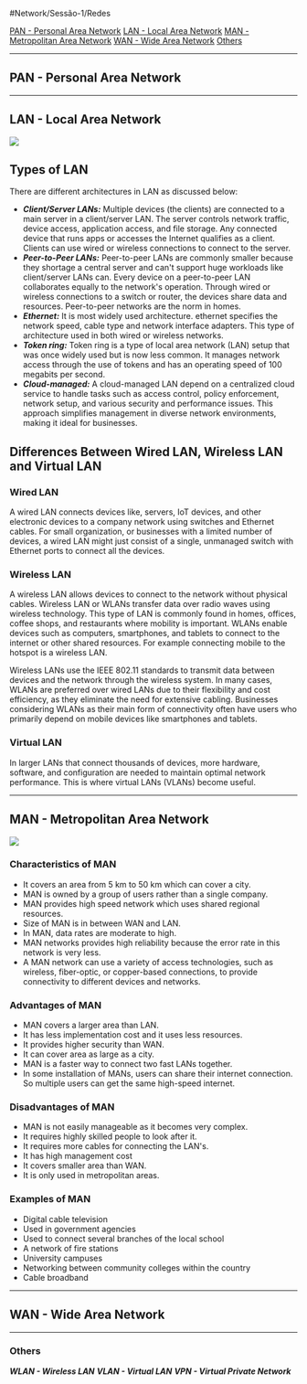 #Network/Sessão-1/Redes

[PAN - Personal Area Network](#PAN%20-%20Personal%20Area%20Network)
[LAN - Local Area Network](#LAN%20-%20Local%20Area%20Network)
[MAN - Metropolitan Area Network](#MAN%20-%20Metropolitan%20Area%20Network)
[WAN - Wide Area Network](#WAN%20-%20Wide%20Area%20Network)
[Others](#Others)



---
## PAN - Personal Area Network



---

## LAN - Local Area Network

![](Imagens/LAN.png)

## Types of LAN

There are different architectures in LAN as discussed below:

- ***Client/Server LANs:*** Multiple devices (the clients) are connected to a main server in a client/server LAN. The server controls network traffic, device access, application access, and file storage. Any connected device that runs apps or accesses the Internet qualifies as a client. Clients can use wired or wireless connections to connect to the server.
- ***Peer-to-Peer LANs:*** Peer-to-peer LANs are commonly smaller because they shortage a central server and can't support huge workloads like client/server LANs can. Every device on a peer-to-peer LAN collaborates equally to the network's operation. Through wired or wireless connections to a switch or router, the devices share data and resources. Peer-to-peer networks are the norm in homes.
- ***Ethernet:*** It is most widely used architecture. ethernet specifies the network speed, cable type and network interface adapters. This type of architecture used in both wired or wireless networks.
- ***Token ring:*** Token ring is a type of local area network (LAN) setup that was once widely used but is now less common. It manages network access through the use of tokens and has an operating speed of 100 megabits per second.
- ***Cloud-managed:*** A cloud-managed LAN depend on a centralized cloud service to handle tasks such as access control, policy enforcement, network setup, and various security and performance issues. This approach simplifies management in diverse network environments, making it ideal for businesses.

## Differences Between Wired LAN, Wireless LAN and Virtual LAN

### Wired LAN

A wired LAN connects devices like, servers, IoT devices, and other electronic devices to a company network using switches and Ethernet cables. For small organization, or businesses with a limited number of devices, a wired LAN might just consist of a single, unmanaged switch with Ethernet ports to connect all the devices.

### Wireless LAN

A wireless LAN allows devices to connect to the network without physical cables. Wireless LAN or WLANs transfer data over radio waves using wireless technology. This type of LAN is commonly found in homes, offices, coffee shops, and restaurants where mobility is important. WLANs enable devices such as computers, smartphones, and tablets to connect to the internet or other shared resources. For example connecting mobile to the hotspot is a wireless LAN.

Wireless LANs use the IEEE 802.11 standards to transmit data between devices and the network through the wireless system. In many cases, WLANs are preferred over wired LANs due to their flexibility and cost efficiency, as they eliminate the need for extensive cabling. Businesses considering WLANs as their main form of connectivity often have users who primarily depend on mobile devices like smartphones and tablets.

### Virtual LAN

In larger LANs that connect thousands of devices, more hardware, software, and configuration are needed to maintain optimal network performance. This is where virtual LANs (VLANs) become useful.

---

## MAN - Metropolitan Area Network

![](Imagens/MAN.png)

### Characteristics of MAN

- It covers an area from 5 km to 50 km which can cover a city.
- MAN is owned by a group of users rather than a single company.
- MAN provides high speed network which uses shared regional resources.
- Size of MAN is in between WAN and LAN.
- In MAN, data rates are moderate to high.
- MAN networks provides high reliability because the error rate in this network is very less.
- A MAN network can use a variety of access technologies, such as wireless, fiber-optic, or copper-based connections, to provide connectivity to different devices and networks.

### Advantages of MAN

- MAN covers a larger area than LAN.
- It has less implementation cost and it uses less resources.
- It provides higher security than WAN.
- It can cover area as large as a city.
- MAN is a faster way to connect two fast LANs together.
- In some installation of MANs, users can share their internet connection. So multiple users can get the same high-speed internet.

### Disadvantages of MAN

- MAN is not easily manageable as it becomes very complex.
- It requires highly skilled people to look after it.
- It requires more cables for connecting the LAN's.
- It has high management cost
- It covers smaller area than WAN.
- It is only used in metropolitan areas.

### Examples of MAN

- Digital cable television
- Used in government agencies
- Used to connect several branches of the local school
- A network of fire stations
- University campuses
- Networking between community colleges within the country
- Cable broadband


---

## WAN - Wide Area Network



---

### Others

___WLAN - Wireless LAN___
___VLAN - Virtual LAN___
___VPN - Virtual Private Network___
